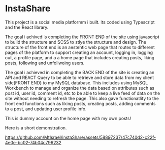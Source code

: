 # InstaShare
This project is a social media platformm i built. Its coded using Typescript and the React library. 

The goal i achived is completing the FRONT END of the site using javascript to build the structure and SCSS to stlye the structure and design. The structure of the front end is an aestehtic web page that routes to different pages of the platform to support creating an account, logging in, logging out, a profile page, and a a home page that includes creating posts, liking posts, following and unfollwoing users.

The goal i achieved in completing the BACK END of the site is creating an API and REACT Query to be able to retrieve and store data from my client side(FRONT END) to my MySQL database. This includes using MySQL Workbench to manage and organize the data based on attributes such as post id, user id, comment id, etc to be able to keep a live feed of data on the site without needing to refresh the page. This also gave functionatlity to the front end functions such as liking posts, creating posts, adding comments to a post, and updating user profile info.

This is dummy account on the home page with my own posts!

Here is a short demonstration. 

https://github.com/MtIsrael/InstaShare/assets/58897237/47c740d2-c22f-4e0e-bc02-74b04c796232



